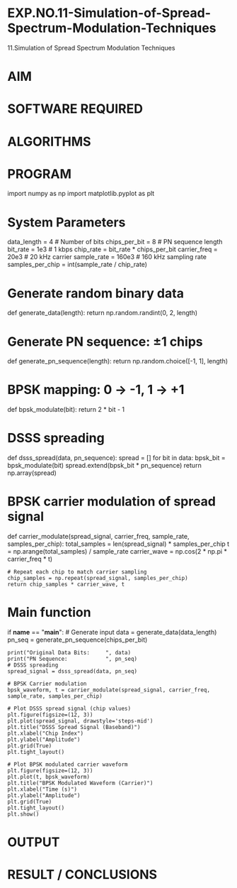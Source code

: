 # EXP.NO.11-Simulation-of-Spread-Spectrum-Modulation-Techniques

11.Simulation of Spread Spectrum Modulation Techniques

# AIM

# SOFTWARE REQUIRED

# ALGORITHMS

# PROGRAM
import numpy as np
import matplotlib.pyplot as plt

# System Parameters
data_length = 4                # Number of bits
chips_per_bit = 8              # PN sequence length
bit_rate = 1e3                 # 1 kbps
chip_rate = bit_rate * chips_per_bit
carrier_freq = 20e3            # 20 kHz carrier
sample_rate = 160e3            # 160 kHz sampling rate
samples_per_chip = int(sample_rate / chip_rate)

# Generate random binary data
def generate_data(length):
    return np.random.randint(0, 2, length)

# Generate PN sequence: ±1 chips
def generate_pn_sequence(length):
    return np.random.choice([-1, 1], length)

# BPSK mapping: 0 → -1, 1 → +1
def bpsk_modulate(bit):
    return 2 * bit - 1

# DSSS spreading
def dsss_spread(data, pn_sequence):
    spread = []
    for bit in data:
        bpsk_bit = bpsk_modulate(bit)
        spread.extend(bpsk_bit * pn_sequence)
    return np.array(spread)

# BPSK carrier modulation of spread signal
def carrier_modulate(spread_signal, carrier_freq, sample_rate, samples_per_chip):
    total_samples = len(spread_signal) * samples_per_chip
    t = np.arange(total_samples) / sample_rate
    carrier_wave = np.cos(2 * np.pi * carrier_freq * t)
    
    # Repeat each chip to match carrier sampling
    chip_samples = np.repeat(spread_signal, samples_per_chip)
    return chip_samples * carrier_wave, t

# Main function
if __name__ == "__main__":
    # Generate input
    data = generate_data(data_length)
    pn_seq = generate_pn_sequence(chips_per_bit)

    print("Original Data Bits:     ", data)
    print("PN Sequence:            ", pn_seq)
    # DSSS spreading
    spread_signal = dsss_spread(data, pn_seq)

    # BPSK Carrier modulation
    bpsk_waveform, t = carrier_modulate(spread_signal, carrier_freq, sample_rate, samples_per_chip)

    # Plot DSSS spread signal (chip values)
    plt.figure(figsize=(12, 3))
    plt.plot(spread_signal, drawstyle='steps-mid')
    plt.title("DSSS Spread Signal (Baseband)")
    plt.xlabel("Chip Index")
    plt.ylabel("Amplitude")
    plt.grid(True)
    plt.tight_layout()

    # Plot BPSK modulated carrier waveform
    plt.figure(figsize=(12, 3))
    plt.plot(t, bpsk_waveform)
    plt.title("BPSK Modulated Waveform (Carrier)")
    plt.xlabel("Time (s)")
    plt.ylabel("Amplitude")
    plt.grid(True)
    plt.tight_layout()
    plt.show()


# OUTPUT
 
# RESULT / CONCLUSIONS
